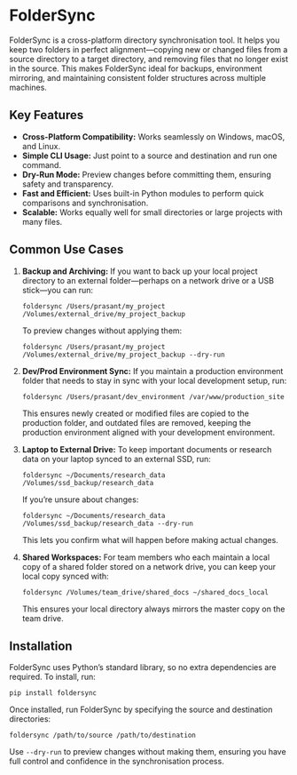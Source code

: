 # FolderSync

FolderSync is a cross-platform directory synchronisation tool. It helps you keep two folders in perfect alignment—copying new or changed files from a source directory to a target directory, and removing files that no longer exist in the source. This makes FolderSync ideal for backups, environment mirroring, and maintaining consistent folder structures across multiple machines.

## Key Features

- **Cross-Platform Compatibility:** Works seamlessly on Windows, macOS, and Linux.
- **Simple CLI Usage:** Just point to a source and destination and run one command.
- **Dry-Run Mode:** Preview changes before committing them, ensuring safety and transparency.
- **Fast and Efficient:** Uses built-in Python modules to perform quick comparisons and synchronisation.
- **Scalable:** Works equally well for small directories or large projects with many files.

## Common Use Cases

1. **Backup and Archiving:** If you want to back up your local project directory to an external folder—perhaps on a network drive or a USB stick—you can run:

   `foldersync /Users/prasant/my_project /Volumes/external_drive/my_project_backup`

   To preview changes without applying them:

   `foldersync /Users/prasant/my_project /Volumes/external_drive/my_project_backup --dry-run`

2. **Dev/Prod Environment Sync:** If you maintain a production environment folder that needs to stay in sync with your local development setup, run:

   `foldersync /Users/prasant/dev_environment /var/www/production_site`

   This ensures newly created or modified files are copied to the production folder, and outdated files are removed, keeping the production environment aligned with your development environment.

3. **Laptop to External Drive:** To keep important documents or research data on your laptop synced to an external SSD, run:

   `foldersync ~/Documents/research_data /Volumes/ssd_backup/research_data`

   If you’re unsure about changes:

   `foldersync ~/Documents/research_data /Volumes/ssd_backup/research_data --dry-run`

   This lets you confirm what will happen before making actual changes.

4. **Shared Workspaces:** For team members who each maintain a local copy of a shared folder stored on a network drive, you can keep your local copy synced with:

   `foldersync /Volumes/team_drive/shared_docs ~/shared_docs_local`

   This ensures your local directory always mirrors the master copy on the team drive.

## Installation

FolderSync uses Python’s standard library, so no extra dependencies are required. To install, run:

`pip install foldersync`

Once installed, run FolderSync by specifying the source and destination directories:

`foldersync /path/to/source /path/to/destination`

Use `--dry-run` to preview changes without making them, ensuring you have full control and confidence in the synchronisation process.
